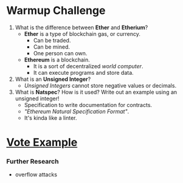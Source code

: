 # Warmup Challenge
1. What is the difference between **Ether** and **Etherium**?
	- **Ether** is a type of blockchain gas, or currency.
		- Can be traded.
		- Can be mined.
		- One person can own.
	- **Ethereum** is a blockchain.
		- It is a sort of decentralized *world computer*.
		- It can execute programs and store data.
2. What is an **Unsigned Integer**?
	- *Unsigned Integers* cannot store negative values or decimals.
3. What is **Natspec**? How is it used? Write out an example using an unsigned integer!
	- Specification to write documentation for contracts.
	- *"Ethereum Natural Specification Format"*.
	- It's kinda like a linter.

# [Vote Example](https://solidity.readthedocs.io/en/develop/solidity-by-example.html)

### Further Research
- overflow attacks
